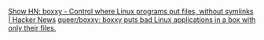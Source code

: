 
[Show HN: boxxy - Control where Linux programs put files, without symlinks | Hacker News](https://news.ycombinator.com/item?id=34730520)
[queer/boxxy: boxxy puts bad Linux applications in a box with only their files.](https://github.com/queer/boxxy)
